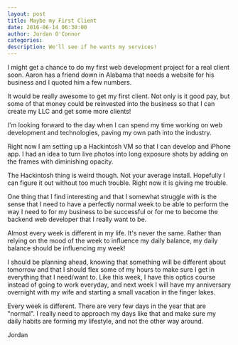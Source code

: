 ```yaml
---
layout: post
title: Maybe my First Client
date: 2016-06-14 06:30:00
author: Jordan O'Connor
categories:
description: We'll see if he wants my services!
---
```


I might get a chance to do my first web development project for a real client
soon. Aaron has a friend down in Alabama that needs a website for his business
and I quoted him a few numbers.

It would be really awesome to get my first client. Not only is it good pay, but
some of that money could be reinvested into the business so that I can create
my LLC and get some more clients!

I'm looking forward to the day when I can spend my time working on web
development and technologies, paving my own path into the industry.

Right now I am setting up a Hackintosh VM so that I can develop and iPhone app.
I had an idea to turn live photos into long exposure shots by adding on the
frames with diminishing opacity.

The Hackintosh thing is weird though. Not your average install. Hopefully I can
figure it out without too much trouble. Right now it is giving me trouble.

One thing that I find interesting and that I somewhat struggle with is the
sense that I need to have a perfectly normal week to be able to perform the
way I need to for my business to be successful or for me to become the backend
web developer that I really want to be.

Almost every week is different in my life. It's never the same. Rather than
relying on the mood of the week to influence my daily balance, my daily balance
should be influencing my week!

I should be planning ahead, knowing that something will be different about
tomorrow and that I should flex some of my hours to make sure I get in
everything that I need/want to. Like this week, I have this optics course
instead of going to work everyday, and next week I will have my anniversary
overnight with my wife and starting a small vacation in the finger lakes.

Every week is different. There are very few days in the year that are "normal".
I really need to approach my days like that and make sure my daily habits are
forming my lifestyle, and not the other way around.

Jordan

